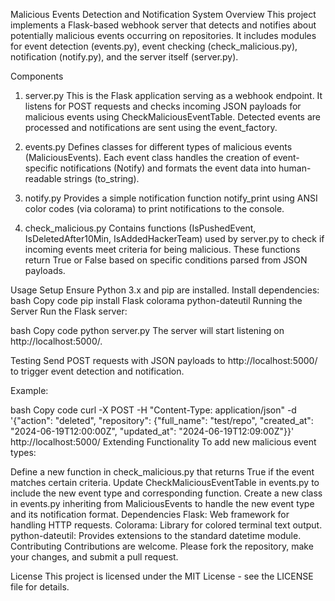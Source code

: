 Malicious Events Detection and Notification System
Overview
This project implements a Flask-based webhook server that detects and notifies about potentially malicious events occurring on repositories. It includes modules for event detection (events.py), event checking (check_malicious.py), notification (notify.py), and the server itself (server.py).

Components
1. server.py
This is the Flask application serving as a webhook endpoint. It listens for POST requests and checks incoming JSON payloads for malicious events using CheckMaliciousEventTable. Detected events are processed and notifications are sent using the event_factory.

2. events.py
Defines classes for different types of malicious events (MaliciousEvents). Each event class handles the creation of event-specific notifications (Notify) and formats the event data into human-readable strings (to_string).

3. notify.py
Provides a simple notification function notify_print using ANSI color codes (via colorama) to print notifications to the console.

4. check_malicious.py
Contains functions (IsPushedEvent, IsDeletedAfter10Min, IsAddedHackerTeam) used by server.py to check if incoming events meet criteria for being malicious. These functions return True or False based on specific conditions parsed from JSON payloads.

Usage
Setup
Ensure Python 3.x and pip are installed.
Install dependencies:
bash
Copy code
pip install Flask colorama python-dateutil
Running the Server
Run the Flask server:

bash
Copy code
python server.py
The server will start listening on http://localhost:5000/.

Testing
Send POST requests with JSON payloads to http://localhost:5000/ to trigger event detection and notification.

Example:

bash
Copy code
curl -X POST -H "Content-Type: application/json" -d '{"action": "deleted", "repository": {"full_name": "test/repo", "created_at": "2024-06-19T12:00:00Z", "updated_at": "2024-06-19T12:09:00Z"}}' http://localhost:5000/
Extending Functionality
To add new malicious event types:

Define a new function in check_malicious.py that returns True if the event matches certain criteria.
Update CheckMaliciousEventTable in events.py to include the new event type and corresponding function.
Create a new class in events.py inheriting from MaliciousEvents to handle the new event type and its notification format.
Dependencies
Flask: Web framework for handling HTTP requests.
Colorama: Library for colored terminal text output.
python-dateutil: Provides extensions to the standard datetime module.
Contributing
Contributions are welcome. Please fork the repository, make your changes, and submit a pull request.

License
This project is licensed under the MIT License - see the LICENSE file for details.

